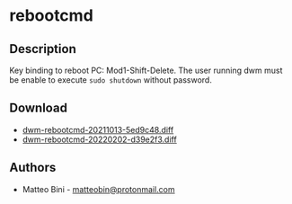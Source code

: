 rebootcmd
================

Description
-----------
Key binding to reboot PC: Mod1-Shift-Delete. The user running dwm must be
enable to execute `sudo shutdown` without password.


Download
--------
* [dwm-rebootcmd-20211013-5ed9c48.diff](dwm-rebootcmd-20211013-5ed9c48.diff)
* [dwm-rebootcmd-20220202-d39e2f3.diff](dwm-rebootcmd-20220202-d39e2f3.diff)

Authors
-------
* Matteo Bini - <matteobin@protonmail.com>
